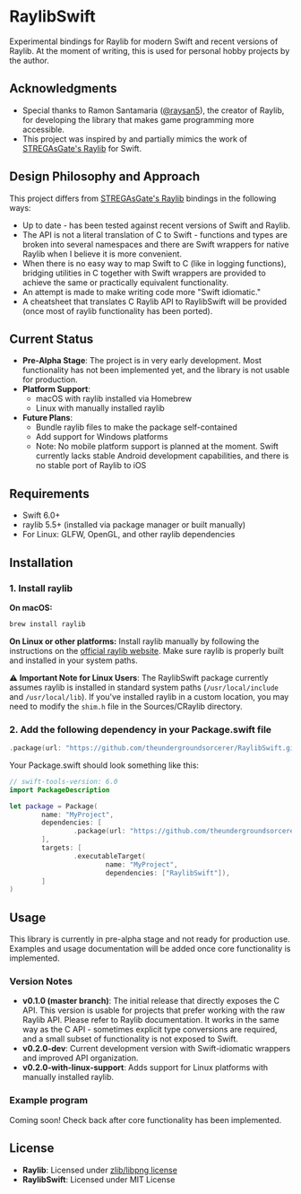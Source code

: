 # RaylibSwift

Experimental bindings for Raylib for modern Swift and recent versions of Raylib. At the moment of writing, this is used for personal hobby projects by the author.

## Acknowledgments

- Special thanks to Ramon Santamaria ([@raysan5](https://github.com/raysan5)), the creator of Raylib, for developing the library that makes game programming more accessible.
- This project was inspired by and partially mimics the work of [STREGAsGate's Raylib](https://github.com/STREGAsGate/Raylib) for Swift. 

## Design Philosophy and Approach

This project differs from [STREGAsGate's Raylib](https://github.com/STREGAsGate/Raylib) bindings in the following ways:

- Up to date - has been tested against recent versions of Swift and Raylib.
- The API is not a literal translation of C to Swift - functions and types are broken into several namespaces and there are Swift wrappers for native Raylib when I believe it is more convenient.
- When there is no easy way to map Swift to C (like in logging functions), bridging utilities in C together with Swift wrappers are provided to achieve the same or practically equivalent functionality.
- An attempt is made to make writing code more "Swift idiomatic."
- A cheatsheet that translates C Raylib API to RaylibSwift will be provided (once most of raylib functionality has been ported).


## Current Status

- **Pre-Alpha Stage**: The project is in very early development. Most functionality has not been implemented yet, and the library is not usable for production.
- **Platform Support**: 
  - macOS with raylib installed via Homebrew
  - Linux with manually installed raylib
- **Future Plans**: 
    - Bundle raylib files to make the package self-contained
    - Add support for Windows platforms
    - Note: No mobile platform support is planned at the moment. Swift currently lacks stable Android development capabilities, and there is no stable port of Raylib to iOS

## Requirements

- Swift 6.0+
- raylib 5.5+ (installed via package manager or built manually)
- For Linux: GLFW, OpenGL, and other raylib dependencies

## Installation

### 1. Install raylib

**On macOS:**
```bash
brew install raylib
```

**On Linux or other platforms:**
Install raylib manually by following the instructions on the [official raylib website](https://github.com/raysan5/raylib/wiki/Working-on-GNU-Linux). Make sure raylib is properly built and installed in your system paths.

⚠️ **Important Note for Linux Users**: The RaylibSwift package currently assumes raylib is installed in standard system paths (`/usr/local/include` and `/usr/local/lib`). If you've installed raylib in a custom location, you may need to modify the `shim.h` file in the Sources/CRaylib directory.

### 2. Add the following dependency in your Package.swift file
```swift
.package(url: "https://github.com/theundergroundsorcerer/RaylibSwift.git", branch: "v0.2.0-with-linux-support")
```

Your Package.swift should look something like this:
```swift
// swift-tools-version: 6.0
import PackageDescription

let package = Package(
        name: "MyProject",
        dependencies: [
                .package(url: "https://github.com/theundergroundsorcerer/RaylibSwift.git", branch: "v0.2.0-with-linux-support")
        ],
        targets: [
                .executableTarget(
                        name: "MyProject",
                        dependencies: ["RaylibSwift"]),
        ]
)
```

## Usage
This library is currently in pre-alpha stage and not ready for production use. Examples and usage documentation will be added once core functionality is implemented.

### Version Notes

- **v0.1.0 (master branch)**: The initial release that directly exposes the C API. This version is usable for projects that prefer working with the raw Raylib API. Please refer to Raylib documentation. It works in the same way as the C API - sometimes explicit type conversions are required, and a small subset of functionality is not exposed to Swift.
- **v0.2.0-dev**: Current development version with Swift-idiomatic wrappers and improved API organization.
- **v0.2.0-with-linux-support**: Adds support for Linux platforms with manually installed raylib.

### Example program
Coming soon! Check back after core functionality has been implemented.

## License

- **Raylib**: Licensed under [zlib/libpng license](https://github.com/raysan5/raylib/blob/master/LICENSE)  
- **RaylibSwift**: Licensed under MIT License
